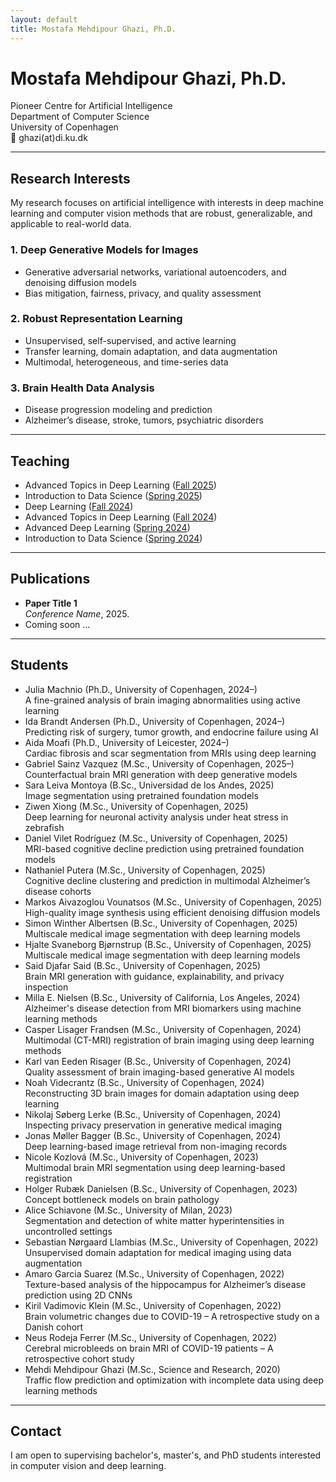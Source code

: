 ```yaml
---
layout: default
title: Mostafa Mehdipour Ghazi, Ph.D.
---
```


# Mostafa Mehdipour Ghazi, Ph.D.

Pioneer Centre for Artificial Intelligence  
Department of Computer Science  
University of Copenhagen  
📧 ghazi(at)di.ku.dk

---

## Research Interests

My research focuses on artificial intelligence with interests in deep machine learning and computer vision methods that are robust, generalizable, and applicable to real-world data. 

### 1. Deep Generative Models for Images
- Generative adversarial networks, variational autoencoders, and denoising diffusion models  
- Bias mitigation, fairness, privacy, and quality assessment  

### 2. Robust Representation Learning
- Unsupervised, self-supervised, and active learning
- Transfer learning, domain adaptation, and data augmentation
- Multimodal, heterogeneous, and time-series data  

### 3. Brain Health Data Analysis
- Disease progression modeling and prediction
- Alzheimer’s disease, stroke, tumors, psychiatric disorders

---

## Teaching

- Advanced Topics in Deep Learning ([Fall 2025](https://kurser.ku.dk/course/ndak24003u/2025-2026))  
- Introduction to Data Science ([Spring 2025](https://kurser.ku.dk/course/ndak16003u))  
- Deep Learning ([Fall 2024](https://kurser.ku.dk/course/ndak24002u/2024-2025))  
- Advanced Topics in Deep Learning ([Fall 2024](https://kurser.ku.dk/course/ndak24003u/2024-2025))  
- Advanced Deep Learning ([Spring 2024](https://kurser.ku.dk/course/ndak22002u/2023-2024))  
- Introduction to Data Science ([Spring 2024](https://kurser.ku.dk/course/ndak16003u/2024-2025))    

---

## Publications

- **Paper Title 1**  
  *Conference Name*, 2025.
- Coming soon ...

---

## Students

- Julia Machnio (Ph.D., University of Copenhagen, 2024–)  
  A fine-grained analysis of brain imaging abnormalities using active learning  
- Ida Brandt Andersen (Ph.D., University of Copenhagen, 2024–)  
  Predicting risk of surgery, tumor growth, and endocrine failure using AI  
- Aida Moafi (Ph.D., University of Leicester, 2024–)  
  Cardiac fibrosis and scar segmentation from MRIs using deep learning
- Gabriel Sainz Vazquez (M.Sc., University of Copenhagen, 2025–)  
  Counterfactual brain MRI generation with deep generative models  
- Sara Leiva Montoya (B.Sc., Universidad de los Andes, 2025)  
  Image segmentation using pretrained foundation models  
- Ziwen Xiong (M.Sc., University of Copenhagen, 2025)  
  Deep learning for neuronal activity analysis under heat stress in zebrafish  
- Daniel Vilet Rodríguez (M.Sc., University of Copenhagen, 2025)  
  MRI-based cognitive decline prediction using pretrained foundation models  
- Nathaniel Putera (M.Sc., University of Copenhagen, 2025)  
  Cognitive decline clustering and prediction in multimodal Alzheimer’s disease cohorts  
- Markos Aivazoglou Vounatsos (M.Sc., University of Copenhagen, 2025)  
  High-quality image synthesis using efficient denoising diffusion models  
- Simon Winther Albertsen (B.Sc., University of Copenhagen, 2025)  
  Multiscale medical image segmentation with deep learning models  
- Hjalte Svaneborg Bjørnstrup (B.Sc., University of Copenhagen, 2025)  
  Multiscale medical image segmentation with deep learning models  
- Said Djafar Said (B.Sc., University of Copenhagen, 2025)  
  Brain MRI generation with guidance, explainability, and privacy inspection  
- Milla E. Nielsen (B.Sc., University of California, Los Angeles, 2024)  
  Alzheimer's disease detection from MRI biomarkers using machine learning methods  
- Casper Lisager Frandsen (M.Sc., University of Copenhagen, 2024)  
  Multimodal (CT-MRI) registration of brain imaging using deep learning methods
- Karl van Eeden Risager (B.Sc., University of Copenhagen, 2024)  
  Quality assessment of brain imaging-based generative AI models  
- Noah Videcrantz (B.Sc., University of Copenhagen, 2024)  
  Reconstructing 3D brain images for domain adaptation using deep learning  
- Nikolaj Søberg Lerke (B.Sc., University of Copenhagen, 2024)  
  Inspecting privacy preservation in generative medical imaging  
- Jonas Møller Bagger (B.Sc., University of Copenhagen, 2024)  
  Deep learning-based image retrieval from non-imaging records  
- Nicole Kozlová (M.Sc., University of Copenhagen, 2023)  
  Multimodal brain MRI segmentation using deep learning-based registration  
- Holger Rubæk Danielsen (B.Sc., University of Copenhagen, 2023)  
  Concept bottleneck models on brain pathology  
- Alice Schiavone (M.Sc., University of Milan, 2023)  
  Segmentation and detection of white matter hyperintensities in uncontrolled settings  
- Sebastian Nørgaard Llambias (M.Sc., University of Copenhagen, 2022)  
  Unsupervised domain adaptation for medical imaging using data augmentation  
- Amaro Garcia Suarez (M.Sc., University of Copenhagen, 2022)  
  Texture-based analysis of the hippocampus for Alzheimer’s disease prediction using 2D CNNs  
- Kiril Vadimovic Klein (M.Sc., University of Copenhagen, 2022)  
  Brain volumetric changes due to COVID-19 – A retrospective study on a Danish cohort  
- Neus Rodeja Ferrer (M.Sc., University of Copenhagen, 2022)  
  Cerebral microbleeds on brain MRI of COVID-19 patients – A retrospective cohort study  
- Mehdi Mehdipour Ghazi (M.Sc., Science and Research, 2020)  
  Traffic flow prediction and optimization with incomplete data using deep learning methods  

---


## Contact

I am open to supervising bachelor's, master's, and PhD students interested in computer vision and deep learning.

